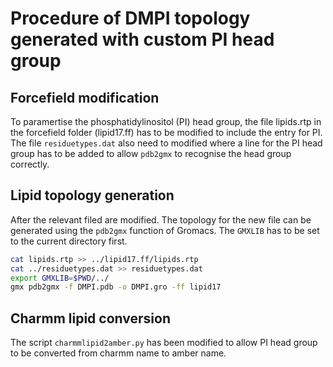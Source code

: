 # Procedure of DMPI topology generated with custom PI head group
## Forcefield modification
To paramertise the phosphatidylinositol (PI) head group, the file lipids.rtp in
the forcefield folder (lipid17.ff) has to be modified to include the entry for
PI. The file `residuetypes.dat` also need to modified where a line for the PI
head group has to be added to allow `pdb2gmx` to recognise the head group correctly.

## Lipid topology generation
After the relevant filed are modified. The topology for the new file can be
generated using the `pdb2gmx` function of Gromacs. The `GMXLIB` has to be set to
the current directory first.

```bash
cat lipids.rtp >> ../lipid17.ff/lipids.rtp
cat ../residuetypes.dat >> residuetypes.dat
export GMXLIB=$PWD/../
gmx pdb2gmx -f DMPI.pdb -o DMPI.gro -ff lipid17
```

## Charmm lipid conversion

The script `charmmlipid2amber.py` has been modified to allow PI head group
to be converted from charmm name to amber name.


